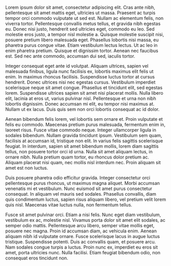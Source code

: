 Lorem ipsum dolor sit amet, consectetur adipiscing elit. Cras ante nibh, pellentesque sit amet mattis eget, ultricies ut massa. Praesent ac turpis tempor orci commodo vulputate ut sed est. Nullam ac elementum felis, non viverra tortor. Pellentesque convallis metus tellus, et gravida nibh egestas eu. Donec nisi justo, hendrerit sed ultricies eget, commodo eu leo. Sed molestie eros justo, a tempor nisl molestie a. Quisque molestie suscipit nisi, posuere pretium libero malesuada eget. Phasellus lobortis nisi massa, eu pharetra purus congue vitae. Etiam vestibulum lectus lectus. Ut ac leo in enim pharetra pretium. Quisque et dignissim tortor. Aenean nec faucibus est. Sed nec ante commodo, accumsan dui sed, iaculis tortor.

Integer consequat eget ante id volutpat. Aliquam ultrices, sapien vel malesuada finibus, ligula nunc facilisis ex, lobortis maximus elit felis ut enim. In maximus rhoncus facilisis. Suspendisse luctus tortor at cursus hendrerit. Donec ultrices nisi nec egestas cursus. Vestibulum imperdiet scelerisque neque sit amet congue. Phasellus et tincidunt elit, sed egestas lorem. Suspendisse ultrices sapien sit amet nisi placerat mollis. Nulla libero elit, lacinia at eros ut, varius pulvinar nisl. Pellentesque et urna non nibh lobortis dignissim. Donec accumsan mi elit, eu tempor nisi maximus at. Nullam ut ex lacus. Duis quis sem non orci lobortis consequat ac id dolor.

Aenean bibendum felis lorem, vel lobortis sem ornare et. Proin vulputate et felis eu commodo. Maecenas pretium purus malesuada, fermentum enim in, laoreet risus. Fusce vitae commodo neque. Integer ullamcorper ligula in sodales bibendum. Nullam gravida tincidunt ipsum. Vestibulum sem quam, facilisis at accumsan id, tristique non elit. In varius felis sagittis scelerisque feugiat. In interdum, sapien sit amet bibendum mollis, lorem diam sagittis tellus, non posuere tortor orci id urna. Nulla sit amet aliquam lectus, in ornare nibh. Nulla pretium quam tortor, eu rhoncus dolor pretium ac. Aliquam placerat nisi quam, nec mollis nisl interdum nec. Proin aliquam sit amet est non luctus.

Duis posuere pharetra odio efficitur gravida. Integer consectetur orci pellentesque purus rhoncus, ut maximus magna aliquet. Morbi accumsan venenatis mi et vestibulum. Nunc euismod sit amet purus consectetur consequat. In aliquam vel mauris sed sodales. Phasellus convallis, diam quis condimentum luctus, sapien risus aliquam libero, vel pretium velit lorem quis nisl. Maecenas vitae luctus nulla, non fermentum tellus.

Fusce sit amet pulvinar orci. Etiam a nisi felis. Nunc eget diam vestibulum, vestibulum ex ac, molestie nisl. Vivamus porta dolor sit amet elit sodales, ac semper odio mattis. Pellentesque arcu libero, semper vitae mollis eget, posuere nec magna. Proin id accumsan diam, ac vehicula enim. Aenean aliquam nibh id vulputate ornare. Fusce scelerisque lacus in augue luctus tristique. Suspendisse potenti. Duis ac convallis quam, et posuere arcu. Nam sodales congue turpis a luctus. Proin nunc ex, imperdiet eu eros sit amet, porta ultricies nunc. Nulla facilisi. Etiam feugiat bibendum odio, non consequat eros tincidunt non.
<Intercom />
<Hubspot />
<Clarity />
<GoogleAnalytics />
